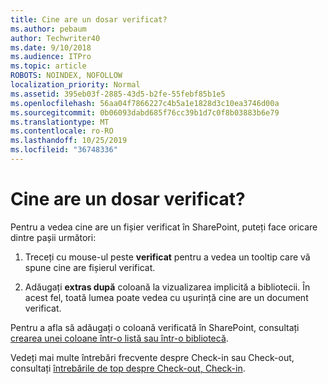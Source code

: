 ```yaml
---
title: Cine are un dosar verificat?
ms.author: pebaum
author: Techwriter40
ms.date: 9/10/2018
ms.audience: ITPro
ms.topic: article
ROBOTS: NOINDEX, NOFOLLOW
localization_priority: Normal
ms.assetid: 395eb03f-2885-43d5-b2fe-55febf85b1e5
ms.openlocfilehash: 56aa04f7866227c4b5a1e1828d3c10ea3746d00a
ms.sourcegitcommit: 0b06093dabd685f76cc39b1d7c0f8b03883b6e79
ms.translationtype: MT
ms.contentlocale: ro-RO
ms.lasthandoff: 10/25/2019
ms.locfileid: "36748336"
---
```

# <a name="who-has-a-file-checked-out"></a>Cine are un dosar verificat?

Pentru a vedea cine are un fișier verificat în SharePoint, puteți face oricare dintre pașii următori:
  
1. Treceți cu mouse-ul peste **verificat** pentru a vedea un tooltip care vă spune cine are fișierul verificat. 
    
2. Adăugați **extras după** coloană la vizualizarea implicită a bibliotecii. În acest fel, toată lumea poate vedea cu ușurință cine are un document verificat. 
    
Pentru a afla să adăugați o coloană verificată în SharePoint, consultați [crearea unei coloane într-o listă sau într-o bibliotecă](https://go.microsoft.com/fwlink/?linkid=2019591). 
  
Vedeți mai multe întrebări frecvente despre Check-in sau Check-out, consultați [întrebările de top despre Check-out, Check-in](https://go.microsoft.com/fwlink/?linkid=2018786).
  

